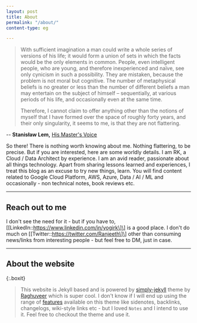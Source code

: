 ```yaml
---
layout: post
title: About
permalink: "/about/"
content-type: eg

---
```

> With sufficient imagination a man could write a whole series of versions of his life; it would form a union of sets in which the facts would be the only elements in common. People, even intelligent people, who are young, and therefore inexperienced and naïve, see only cynicism in such a possibility. They are mistaken, because the problem is not moral but cognitive. The number of metaphysical beliefs is no greater or less than the number of different beliefs a man may entertain on the subject of himself – sequentially, at various periods of his life, and occasionally even at the same time.
>
> Therefore, I cannot claim to offer anything other than the notions of myself that I have formed over the space of roughly forty years, and their only singularity, it seems to me, is that they are not flattering.

\-- **Stanisław Lem,**  [His Master's Voice](https://www.goodreads.com/book/show/28763.His_Master_s_Voice) 

So there! There is nothing worth knowing about me. Nothing flattering, to be precise. But if you are interested, here are some worldly details. I am RK, a Cloud / Data Architect by experience. I am an avid reader, passionate about all things technology. Apart from sharing lessons learned and experiences, I treat this blog as an excuse to try new things, learn. You will find content related to Google Cloud Platform, AWS, Azure, Data / AI / ML and occasionally - non technical notes, book reviews etc. 

***

## Reach out to me

I don't see the need for it - but if you have to, \[\[LinkedIn::https://www.linkedin.com/in/yogirk\]\] is a good place. I don't do much on \[\[Twitter::https://twitter.com/Ranjeeth\]\] other than consuming news/links from interesting people - but feel free to DM, just in case. 


***

## About the website

{:.boxit}

> This website is Jekyll based and is powered by [simply-jekyll](https://github.com/raghuveerdotnet/simply-jekyll) theme by [Raghuveer](https://github.com/raghuveerdotnet) which is super cool. I don't know if I will end up using the range of [features](https://simply-jekyll.netlify.app/posts/exploring-the-features-of-simply-jekyll) available on this theme like sidenotes, backlinks, changelogs, wiki-style links etc -  but I loved `Notes` and I intend to use it. Feel free to checkout the theme and use it. 